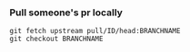 ### Pull someone's pr locally
`git fetch upstream pull/ID/head:BRANCHNAME` <br/>
`git checkout BRANCHNAME`
